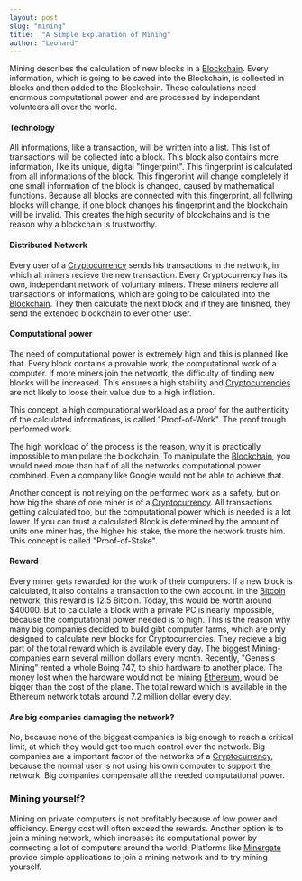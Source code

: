 ```yaml
---
layout: post
slug: "mining"
title:  "A Simple Explanation of Mining"
author: "Leonard"
---
```


Mining describes the calculation of new blocks in a [Blockchain](/article/blockchain). Every information, which is going to be saved into the Blockchain, is collected in blocks and then added to the Blockchain. These calculations need enormous computational power and are processed by independant volunteers all over the world.


#### Technology

All informations, like a transaction, will be written into a list. This list of transactions will be collected into a block. This block also contains more information, like its unique, digital "fingerprint". This fingerprint is calculated from all informations of the block. This fingerprint will change completely if one small information of the block is changed, caused by mathematical functions.
Because all blocks are connected with this fingerprint, all follwing blocks will change, if one block changes his fingerprint and the blockchain will be invalid.
This creates the high security of blockchains and is the reason why a blockchain is trustworthy.

#### Distributed Network

Every user of a [Cryptocurrency](/article/cryptocurrencies) sends his transactions in the network, in which all miners recieve the new transaction.
Every Cryptocurrency has its own, independant network of voluntary miners. These miners recieve all transactions or informations, which are going to be calculated into the [Blockchain](/article/blockchain). They then calculate the next block and if they are finished, they send the extended blockchain to ever other user.

#### Computational power

The need of computational power is extremely high and this is planned like that. Every block contains a provable work, the computational work of a computer. If more miners join the networtk, the difficulty of finding new blocks will be increased. This ensures a high stability and [Cryptocurrencies](/article/cryptocurrencies) are not likely to loose their value due to a high inflation.

This concept, a high computational workload as a proof for the authenticity of the calculated informations, is called "Proof-of-Work". The proof trough performed work.

The high workload of the process is the reason, why it is practically impossible to manipulate the blockchain.
To manipulate the [Blockchain](/article/blockchain), you would need more than half of all the networks computational power combined. Even a company like Google would not be able to achieve that.

Another concept is not relying on the performed work as a safety, but on how big the share of one miner is of a [Cryptocurrency](/article/cryptocurrencies). All transactions getting calculated too, but the computational power which is needed is a lot lower. If you can trust a calculated Block is determined by the amount of units one miner has, the higher his stake, the more the network trusts him. This concept is called "Proof-of-Stake".

#### Reward

Every miner gets rewarded for the work of their computers. If a new block is calculated, it also contains a transaction to the own account. In the [Bitcoin](/article/bitcoin) network, this reward is 12.5 Bitcoin. Today, this would be worth around $40000. But to calculate a block with a private PC is nearly impossible, because the computational power needed is to high. This is the reason why many big companies decided to build gibt computer farms, which are only designed to calculate new blocks for Cryptocurrencies. They recieve a big part of the total reward which is available every day. The biggest Mining-companies earn several million dollars every month. Recently, "Genesis Mining" rented a whole Boing 747, to ship hardware to another place. The money lost when the hardware would not be mining [Ethereum](/article/ethereum), would be bigger than the cost of the plane. The total reward which is available in the Ethereum network totals around 7.2 million dollar every day.

#### Are big companies damaging the network?

No, because none of the biggest companies is big enough to reach a critical limit, at which they would get too much control over the network. Big companies are a important factor of the networks of a [Cryptocurrency](/article/cryptocurrencies), because the normal user is not using his own computer to support the network. Big companies compensate all the needed computational power.

### Mining yourself?

Mining on private computers is not profitably because of low power and efficiency. Energy cost will often exceed the rewards. Another option is to join a mining network, which increases its computational power by connecting a lot of computers around the world. Platforms like  <a href="https://minergate.com/" target="_blank">Minergate</a> provide simple applications to join a mining network and to try mining yourself.